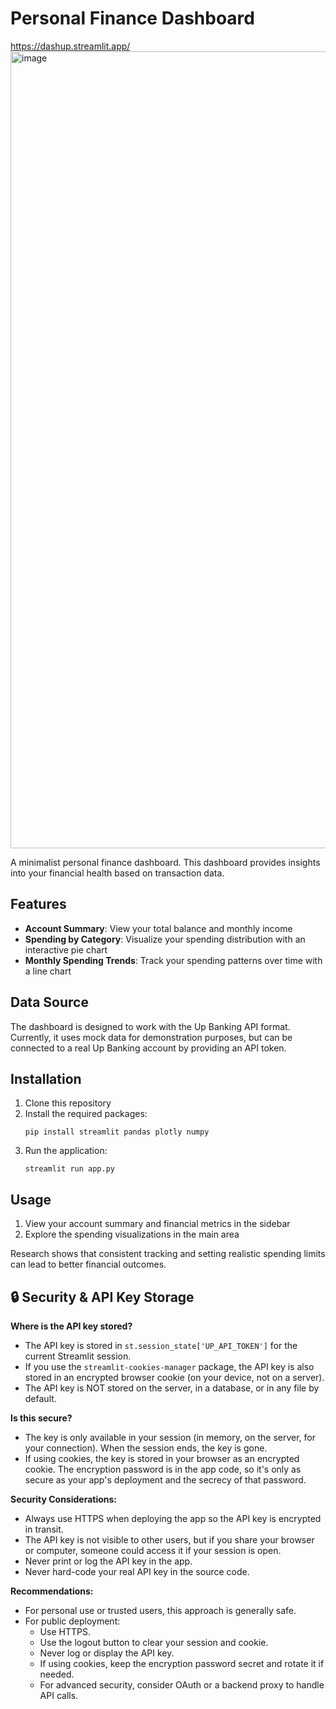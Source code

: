# Personal Finance Dashboard
https://dashup.streamlit.app/
<img width="1275" alt="image" src="https://github.com/user-attachments/assets/5212e6ea-47fd-4dae-8418-b8ae4c8e1894" />

A minimalist personal finance dashboard. This dashboard provides insights into your financial health based on transaction data.

## Features

- **Account Summary**: View your total balance and monthly income
- **Spending by Category**: Visualize your spending distribution with an interactive pie chart
- **Monthly Spending Trends**: Track your spending patterns over time with a line chart


## Data Source

The dashboard is designed to work with the Up Banking API format. Currently, it uses mock data for demonstration purposes, but can be connected to a real Up Banking account by providing an API token.

## Installation

1. Clone this repository
2. Install the required packages:
   ```
   pip install streamlit pandas plotly numpy
   ```
3. Run the application:
   ```
   streamlit run app.py
   ```

## Usage

1. View your account summary and financial metrics in the sidebar
2. Explore the spending visualizations in the main area


Research shows that consistent tracking and setting realistic spending limits can lead to better financial outcomes.

## 🔒 Security & API Key Storage

**Where is the API key stored?**
- The API key is stored in `st.session_state['UP_API_TOKEN']` for the current Streamlit session.
- If you use the `streamlit-cookies-manager` package, the API key is also stored in an encrypted browser cookie (on your device, not on a server).
- The API key is NOT stored on the server, in a database, or in any file by default.

**Is this secure?**
- The key is only available in your session (in memory, on the server, for your connection). When the session ends, the key is gone.
- If using cookies, the key is stored in your browser as an encrypted cookie. The encryption password is in the app code, so it's only as secure as your app's deployment and the secrecy of that password.

**Security Considerations:**
- Always use HTTPS when deploying the app so the API key is encrypted in transit.
- The API key is not visible to other users, but if you share your browser or computer, someone could access it if your session is open.
- Never print or log the API key in the app.
- Never hard-code your real API key in the source code.

**Recommendations:**
- For personal use or trusted users, this approach is generally safe.
- For public deployment:
    - Use HTTPS.
    - Use the logout button to clear your session and cookie.
    - Never log or display the API key.
    - If using cookies, keep the encryption password secret and rotate it if needed.
    - For advanced security, consider OAuth or a backend proxy to handle API calls.
